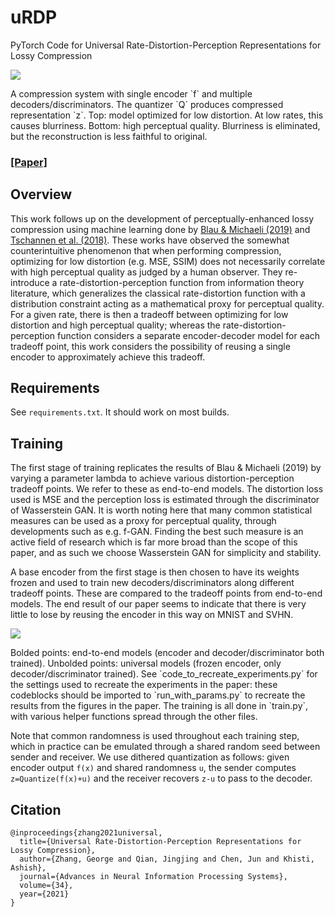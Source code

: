 # uRDP
PyTorch Code for Universal Rate-Distortion-Perception Representations for Lossy Compression
<p float="center">
  <img src="https://i.imgur.com/DjCtjdM.png"/> 
</p>
A compression system with single encoder `f` and multiple decoders/discriminators. The quantizer `Q` produces compressed representation `z`. Top: model optimized for low distortion. At low rates, this causes blurriness. Bottom: high perceptual quality. Blurriness is eliminated, but the reconstruction is less faithful to original.

### [[Paper]](https://arxiv.org/abs/2106.10311)

## Overview

This work follows up on the development of perceptually-enhanced lossy compression using machine learning done by [Blau & Michaeli (2019)](https://arxiv.org/abs/1901.07821) and [Tschannen et al. (2018)](https://arxiv.org/abs/1805.11057). These works have observed the somewhat counterintuitive phenomenon that when performing compression, optimizing for low distortion (e.g. MSE, SSIM) does not necessarily correlate with high perceptual quality as judged by a human observer. They re-introduce a rate-distortion-perception function from information theory literature, which generalizes the classical rate-distortion function with a distribution constraint acting as a mathematical proxy for perceptual quality. For a given rate, there is then a tradeoff between optimizing for low distortion and high perceptual quality; whereas the rate-distortion-perception function considers a separate encoder-decoder model for each tradeoff point, this work considers the possibility of reusing a single encoder to approximately achieve this tradeoff. 

## Requirements
See `requirements.txt`. It should work on most builds.

## Training

The first stage of training replicates the results of Blau & Michaeli (2019) by varying a parameter lambda to achieve various distortion-perception tradeoff points. We refer to these as end-to-end models. The distortion loss used is MSE and the perception loss is estimated through the discriminator of Wasserstein GAN. It is worth noting here that many common statistical measures can be used as a proxy for perceptual quality, through developments such as e.g. f-GAN. Finding the best such measure is an active field of research which is far more broad than the scope of this paper, and as such we choose Wasserstein GAN for simplicity and stability.

A base encoder from the first stage is then chosen to have its weights frozen and used to train new decoders/discriminators along different tradeoff points. These are compared to the tradeoff points from end-to-end models. The end result of our paper seems to indicate that there is very little to lose by reusing the encoder in this way on MNIST and SVHN.

<p float="center">
  <img src="https://i.imgur.com/vBjpOuR.png"/> 
</p>
Bolded points: end-to-end models (encoder and decoder/discriminator both trained). Unbolded points: universal models (frozen encoder, only decoder/discriminator trained). See `code_to_recreate_experiments.py` for the settings used to recreate the experiments in the paper: these codeblocks should be imported to `run_with_params.py` to recreate the results from the figures in the paper. The training is all done in `train.py`, with various helper functions spread through the other files. 

Note that common randomness is used throughout each training step, which in practice can be emulated through a shared random seed between sender and receiver. We use dithered quantization as follows: given encoder output `f(x)` and shared randomness `u`, the sender computes `z=Quantize(f(x)+u)` and the receiver recovers `z-u` to pass to the decoder.

## Citation

```
@inproceedings{zhang2021universal,
  title={Universal Rate-Distortion-Perception Representations for Lossy Compression},
  author={Zhang, George and Qian, Jingjing and Chen, Jun and Khisti, Ashish},
  journal={Advances in Neural Information Processing Systems},
  volume={34},
  year={2021}
}
```